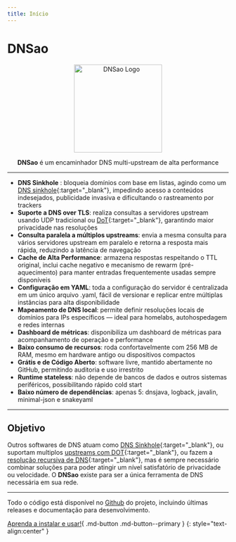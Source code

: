 ```yaml
---
title: Início
---
```


# DNSao

<p align="center">
  <img src="/dnsao/assets/logo.svg" alt="DNSao Logo" width="200">
</p>
<p align="center">
<strong>DNSao</strong> é um encaminhador DNS multi-upstream de alta performance
</p>

---
- **DNS Sinkhole** : bloqueia domínios com base em listas, agindo como um [DNS sinkhole](https://en.wikipedia.org/wiki/DNS_sinkhole){:target="_blank"}, impedindo acesso a conteúdos indesejados, publicidade invasiva e dificultando o rastreamento por trackers
- **Suporte a DNS over TLS**: realiza consultas a servidores upstream usando UDP tradicional ou [DoT](https://en.wikipedia.org/wiki/DNS_over_TLS){:target="_blank"}, garantindo maior privacidade nas resoluções
- **Consulta paralela a múltiplos upstreams**: envia a mesma consulta para vários servidores upstream em paralelo e retorna a resposta mais rápida, reduzindo a latência de navegação
- **Cache de Alta Performance**: armazena respostas respeitando o TTL original, inclui cache negativo e mecanismo de rewarm (pré-aquecimento) para manter entradas frequentemente usadas sempre disponíveis
- **Configuração em YAML**: toda a configuração do servidor é centralizada em um único arquivo .yaml, fácil de versionar e replicar entre múltiplas instâncias para alta disponibilidade
- **Mapeamento de DNS local**:  permite definir resoluções locais de domínios para IPs específicos — ideal para homelabs, autohospedagem e redes internas 
- **Dashboard de métricas**: disponibiliza um dashboard de métricas para acompanhamento de operação e performance 
- **Baixo consumo de recursos**: roda confortavelmente com 256 MB de RAM, mesmo em hardware antigo ou dispositivos compactos
- **Grátis e de Código Aberto**: software livre, mantido abertamente no GitHub, permitindo auditoria e uso irrestrito
- **Runtime stateless**: não depende de bancos de dados e outros sistemas periféricos, possibilitando rápido cold start
- **Baixo número de dependências**: apenas 5: dnsjava, logback, javalin, minimal-json e snakeyaml

---

## Objetivo

Outros softwares de DNS atuam como [DNS Sinkhole](https://docs.pi-hole.net/){:target="_blank"}, ou suportam multiplos [upstreams com DOT](https://github.com/getdnsapi/stubby){:target="_blank"}, ou fazem a [resolução recursiva de DNS](https://nlnetlabs.nl/projects/unbound/about/){:target="_blank"}, mas é sempre necessário combinar soluções para poder atingir um nível satisfatório de privacidade ou velocidade. O **DNSao** existe para ser a única ferramenta de DNS necessária em sua rede. 

---

Todo o código está disponível no [Github](https://github.com/vitallan/dnsao) do projeto, incluindo últimas releases e documentação para desenvolvimento.

[Aprenda a instalar e usar!](installation.pt.md){ .md-button .md-button--primary }
{: style="text-align:center" }

<div style="margin-bottom: 60px;"></div>
